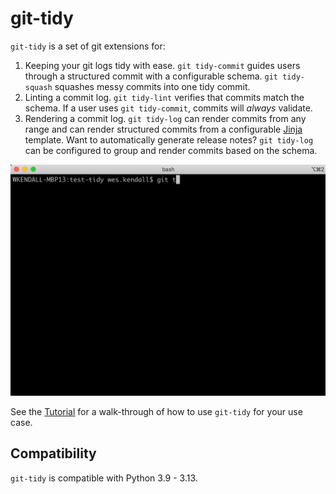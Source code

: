 # git-tidy

`git-tidy` is a set of git extensions for:

1. Keeping your git logs tidy with ease. `git tidy-commit` guides users through a structured commit with a configurable schema. `git tidy-squash` squashes messy commits into one tidy commit.
2. Linting a commit log. `git tidy-lint` verifies that commits match the schema. If a user uses `git tidy-commit`, commits will *always* validate.
3. Rendering a commit log. `git tidy-log` can render commits from any range and can render structured commits from a configurable [Jinja](https://jinja.palletsprojects.com/en/2.11.x/) template. Want to automatically generate release notes? `git tidy-log` can be configured to group and render commits based on the schema.

![Example](static/tidy-commit.gif)

See the [Tutorial](tutorial.md) for a walk-through of how to use `git-tidy` for your use case.

## Compatibility

`git-tidy` is compatible with Python 3.9 - 3.13.
